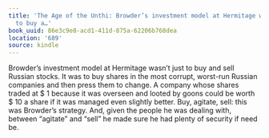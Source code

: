 ```yaml
---
title: 'The Age of the Unthi: Browder’s investment model at Hermitage wasn’t just
  to buy a…'
book_uuid: 86e3c9e8-acd1-411d-875a-62206b768dea
location: '689'
source: kindle
---
```


Browder’s investment model at Hermitage wasn’t just to buy and sell Russian stocks. It was to buy shares in the most corrupt, worst-run Russian companies and then press them to change. A company whose shares traded at $ 1 because it was overseen and looted by goons could be worth $ 10 a share if it was managed even slightly better. Buy, agitate, sell: this was Browder’s strategy. And, given the people he was dealing with, between “agitate” and “sell” he made sure he had plenty of security if need be.
